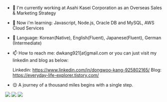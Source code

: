 - 🔭 I'm currently working at Asahi Kasei Corporation as an Overseas Sales & Marketing Strategy

- 🌱 Now i'm learning: Javascript, Node.js, Oracle DB and MySQL, AWS Cloud Services

- 💬 Language: Korean(Native), English(Fluent), Japanese(Fluent), German (Intermediate)

- 📫 How to reach me: dwkang921[at]gmail.com or you can just visit my linkedin and blog as below:
    
     Linkedin: https://www.linkedin.com/in/dongwoo-kang-925802165/
     Blog: https://everyday-life-explorer.tistory.com/

- 😌 A journey of a thousand miles begins with a single step.

<img src="https://img.shields.io/badge/Android-3DDC84?style=flat-square&logo=Android&logoColor=white"/>
<img src="https://img.shields.io/badge/Linkedin-0A66C2?style=flat-square&logo=LinkedIn&logoColor=white"/>
<img src="https://img.shields.io/badge/Gmail-EA4335?style=flat-square&logo=Gmail&logoColor=white"/>


